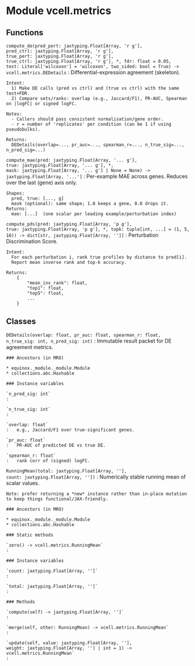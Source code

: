 Module vcell.metrics
====================

Functions
---------

`compute_de(pred_pert: jaxtyping.Float[Array, 'r g'], pred_ctrl: jaxtyping.Float[Array, 'r g'], true_pert: jaxtyping.Float[Array, 'r g'], true_ctrl: jaxtyping.Float[Array, 'r g'], *, fdr: float = 0.05, test: Literal['wilcoxon'] = 'wilcoxon', two_sided: bool = True) ‑> vcell.metrics.DEDetails`
:   Differential-expression agreement (skeleton).
    
    Intent:
      1) Make DE calls (pred vs ctrl) and (true vs ctrl) with the same test+FDR.
      2) Compare sets/ranks: overlap (e.g., Jaccard/F1), PR-AUC, Spearman on |logFC| or signed logFC.
    
    Notes:
      - Callers should pass consistent normalisation/gene order.
      - r = number of 'replicates' per condition (can be 1 if using pseudobulks).
    
    Returns:
      DEDetails(overlap=..., pr_auc=..., spearman_r=..., n_true_sig=..., n_pred_sig=...)

`compute_mae(pred: jaxtyping.Float[Array, '... g'], true: jaxtyping.Float[Array, '... g'], *, mask: jaxtyping.Float[Array, '... g'] | None = None) ‑> jaxtyping.Float[Array, '...']`
:   Per-example MAE across genes. Reduces over the last (gene) axis only.
    
    Shapes:
      pred, true: [..., g]
      mask (optional): same shape; 1.0 keeps a gene, 0.0 drops it.
    Returns:
      mae: [...]  (one scalar per leading example/perturbation index)

`compute_pds(pred: jaxtyping.Float[Array, 'p g'], true: jaxtyping.Float[Array, 'p g'], *, topk: tuple[int, ...] = (1, 5, 10)) ‑> dict[str, jaxtyping.Float[Array, '']]`
:   Perturbation Discrimination Score.
    
    Intent:
      For each perturbation i, rank true profiles by distance to pred[i].
      Report mean inverse rank and top-k accuracy.
    
    Returns:
        {
            "mean_inv_rank": float,
            "top1": float,
            "top5": float,
            ...
        }

Classes
-------

`DEDetails(overlap: float, pr_auc: float, spearman_r: float, n_true_sig: int, n_pred_sig: int)`
:   Immutable result packet for DE agreement metrics.

    ### Ancestors (in MRO)

    * equinox._module._module.Module
    * collections.abc.Hashable

    ### Instance variables

    `n_pred_sig: int`
    :

    `n_true_sig: int`
    :

    `overlap: float`
    :   e.g., Jaccard/F1 over true-significant genes.

    `pr_auc: float`
    :   PR-AUC of predicted DE vs true DE.

    `spearman_r: float`
    :   rank corr of (signed) logFC.

`RunningMean(total: jaxtyping.Float[Array, ''], count: jaxtyping.Float[Array, ''])`
:   Numerically stable running mean of scalar values.
    
    Note: prefer returning a *new* instance rather than in-place mutation
    to keep things functional/JAX-friendly.

    ### Ancestors (in MRO)

    * equinox._module._module.Module
    * collections.abc.Hashable

    ### Static methods

    `zero() ‑> vcell.metrics.RunningMean`
    :

    ### Instance variables

    `count: jaxtyping.Float[Array, '']`
    :

    `total: jaxtyping.Float[Array, '']`
    :

    ### Methods

    `compute(self) ‑> jaxtyping.Float[Array, '']`
    :

    `merge(self, other: RunningMean) ‑> vcell.metrics.RunningMean`
    :

    `update(self, value: jaxtyping.Float[Array, ''], weight: jaxtyping.Float[Array, ''] | int = 1) ‑> vcell.metrics.RunningMean`
    :